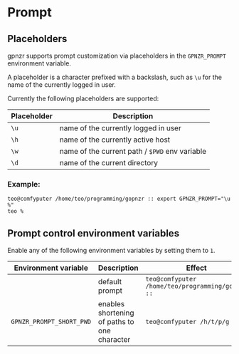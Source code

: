 # Prompt

## Placeholders

gpnzr supports prompt customization via placeholders in the `GPNZR_PROMPT`
environment variable.

A placeholder is a character prefixed with a backslash, such as `\u` for the
name of the currently logged in user.

Currently the following placeholders are supported:

| Placeholder | Description                                    |
| ----------- | ---------------------------------------------- |
| `\u`        | name of the currently logged in user           |
| `\h`        | name of the currently active host              |
| `\w`        | name of the current path / `$PWD` env variable |
| `\d`        | name of the current directory                  |

### Example:

```gpnzr
teo@comfyputer /home/teo/programming/gopnzr :: export GPNZR_PROMPT="\u %"
teo %
```

## Prompt control environment variables

Enable any of the following environment variables by setting them to `1`.

| Environment variable     | Description                                  | Effect                                             |
| ------------------------ | -------------------------------------------- | -------------------------------------------------- |
|                          | default prompt                               | `teo@comfyputer   /home/teo/programming/gopnzr ::` |
| `GPNZR_PROMPT_SHORT_PWD` | enables shortening of paths to one character | `teo@comfyputer /h/t/p/g ::`                       |
